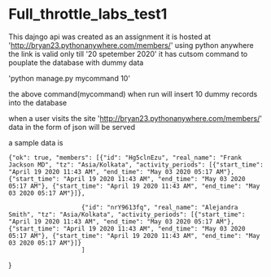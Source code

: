 # Full_throttle_labs_test1
This dajngo api was created as an assignment
it is hosted at 'http://bryan23.pythonanywhere.com/members/' using python anywhere the link is valid only till '20 spetember 2020'
it has cutsom command to pouplate the database with dummy data


'python manage.py mycommand 10'

the above command(mycommand) when run will insert 10 dummy records into the database

when a user visits the site 'http://bryan23.pythonanywhere.com/members/' data in the form of json will be served

a sample data is

    {"ok": true, "members": [{"id": "Hg5clnEzu", "real_name": "Frank Jackson MD", "tz": "Asia/Kolkata", "activity_periods": [{"start_time": "April 19 2020 11:43 AM", "end_time": "May 03 2020 05:17 AM"}, {"start_time": "April 19 2020 11:43 AM", "end_time": "May 03 2020 05:17 AM"}, {"start_time": "April 19 2020 11:43 AM", "end_time": "May 03 2020 05:17 AM"}]},

                        {"id": "nrY9613fq", "real_name": "Alejandra Smith", "tz": "Asia/Kolkata", "activity_periods": [{"start_time": "April 19 2020 11:43 AM", "end_time": "May 03 2020 05:17 AM"}, {"start_time": "April 19 2020 11:43 AM", "end_time": "May 03 2020 05:17 AM"}, {"start_time": "April 19 2020 11:43 AM", "end_time": "May 03 2020 05:17 AM"}]}
                        ]
 }
